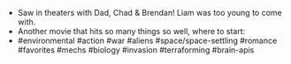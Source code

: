 - Saw in theaters with Dad, Chad & Brendan! Liam was too young to come with. 
- Another movie that hits so many things so well, where to start: 
- #environmental #action #war #aliens #space/space-settling #romance #favorites #mechs #biology #invasion #terraforming #brain-apis 